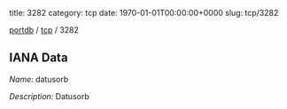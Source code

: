 title: 3282
category: tcp
date: 1970-01-01T00:00:00+0000
slug: tcp/3282

[portdb](/) / [tcp](/category/tcp.html) / 3282


## IANA Data

_Name:_ datusorb

_Description:_ Datusorb

